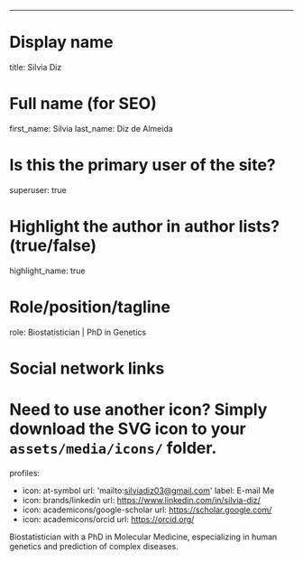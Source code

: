---
# Display name
title: Silvia Diz


# Full name (for SEO)
first_name: Silvia
last_name: Diz de Almeida 


# Is this the primary user of the site?
superuser: true

# Highlight the author in author lists? (true/false)
highlight_name: true

# Role/position/tagline
role: Biostatistician | PhD in Genetics


# Social network links
# Need to use another icon? Simply download the SVG icon to your `assets/media/icons/` folder.
profiles:
  - icon: at-symbol
    url: 'mailto:silviadiz03@gmail.com'
    label: E-mail Me
  - icon: brands/linkedin
    url: https://www.linkedin.com/in/silvia-diz/
  - icon: academicons/google-scholar
    url: https://scholar.google.com/
  - icon: academicons/orcid
    url: https://orcid.org/




Biostatistician with a PhD in Molecular Medicine, especializing in human genetics and prediction of complex diseases. 